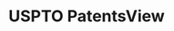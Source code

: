 ---
layout: default
bigquery: https://console.cloud.google.com/bigquery?p=patents-public-data&d=patentsview&page=dataset
citation: Attribution should be given to PatentsView for use, distribution, or derivative
  works.
code: https://github.com/CSSIP-AIR/PatentsView-Code-Snippets/
contributors: USPTO
cost: None
description: 'PatentsView includes US patent data including raw data (summaries, applications,
  pregrant applications), disambugations of inventors and assignees, and inventor
  gender estimates.  Also foreign priority data, # of figures and sheets, and government
  interest statements.'
documentation: https://patentsview.org/query/builder-faqs
last_edit: Mon, 04 Apr 2022 19:02:57 GMT
location: https://patentsview.org/
maintained_by: USPTO
record_creation_timestamp: 12/2/2020 17:20:46
schema_fields: '[''name_last'', ''num_figures'', ''term_grant'', ''applicant_type'',
  ''id'', ''disamb_inventor_id_20200929'', ''group_id'', ''category_id'', ''f371_date'',
  ''country'', ''doctype'', ''num_sheets'', ''disamb_assignee_id_20191008'', ''lawyer_id'',
  ''term_disclaimer'', ''_102_date'', ''disamb_inventor_id_20180528'', ''variety'',
  ''longitude'', ''disamb_assignee_id_20190312'', ''section'', ''disamb_inventor_id_20191008'',
  ''deceased'', ''exemplary'', ''disamb_assignee_id_20181127'', ''country_transformed'',
  ''male'', ''series_code'', ''rawinventor_id'', ''category'', ''rawlocation_id'',
  ''dependent'', ''rel_id'', ''disamb_assignee_id_20200929'', ''level_one'', ''contract_award_number'',
  ''lapse_of_patent'', ''subcategory_id'', ''disamb_inventor_id_20190312'', ''organization'',
  ''term_extension'', ''disamb_inventor_id_20171003'', ''reldocno'', ''designation'',
  ''disamb_inventor_id_20171226'', ''state_fips'', ''name'', ''rawassignee_id'', ''organization_id'',
  ''group'', ''latlong'', ''withdrawn'', ''location_id'', ''relkind'', ''state'',
  ''disamb_inventor_id_20201229'', ''level_three'', ''action_date'', ''main_group'',
  ''filename'', ''date'', ''patent_id'', ''fname'', ''classification_status'', ''symbol_position'',
  ''application_id'', ''city'', ''disamb_inventor_id_20181127'', ''classification_level'',
  ''latin_name'', ''attribution_status'', ''disamb_inventor_id_20190820'', ''sector_title'',
  ''classification_data_source'', ''disamb_inventor_id_20170307'', ''disamb_inventor_id_20170808'',
  ''disamb_inventor_id_20200331'', ''type'', ''f102_date'', ''disamb_assignee_id_20191231'',
  ''county_fips'', ''assignee_id'', ''_371_date'', ''mainclass_id'', ''ipc_class'',
  ''num'', ''county'', ''rule_47'', ''disclaimer_date'', ''inventor_id'', ''male_flag'',
  ''classification_value'', ''subclass'', ''disamb_inventor_id_20200630'', ''citation_id'',
  ''gi_statement'', ''abstract'', ''publication_number'', ''text'', ''kind'', ''lname'',
  ''sequence'', ''number'', ''ipc_version_indicator'', ''uuid'', ''disamb_assignee_id_20200331'',
  ''status'', ''disamb_inventor_id_20191231'', ''disamb_assignee_id_20190820'', ''name_first'',
  ''latitude'', ''title'', ''subclass_id'', ''field_id'', ''length'', ''doc_type'',
  ''subgroup'', ''num_claims'', ''disamb_assignee_id_20200630'', ''role'', ''subgroup_id'',
  ''level_two'', ''subsection_id'', ''section_id'', ''field_title'']'
shortname: patentsview
tags:
- disambiguation
- United States
- gender
terms_of_use: Creative Commons Attribution 4.0 International License.
timeframe: 1963-1999
title: USPTO PatentsView
uuid: cf1780b1-e265-4e49-8d1d-83b9cfe0fd9a
---